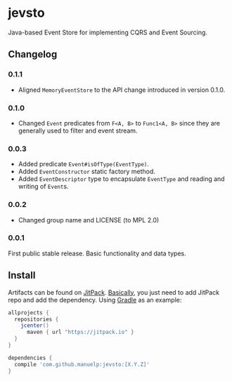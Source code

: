 # jevsto

Java-based Event Store for implementing CQRS and Event Sourcing.

## Changelog

### 0.1.1

* Aligned `MemoryEventStore` to the API change introduced in version 0.1.0.

### 0.1.0

* Changed `Event` predicates from `F<A, B>` to `Func1<A, B>` since they are generally used to filter and event stream.

### 0.0.3

* Added predicate `Event#isOfType(EventType)`.
* Added `EventConstructor` static factory method.
* Added `EventDescriptor` type to encapsulate `EventType` and reading and writing of `Event`s.

### 0.0.2

* Changed group name and LICENSE (to MPL 2.0)

### 0.0.1

First public stable release. Basic functionality and data types.

## Install

Artifacts can be found on [JitPack](https://jitpack.io/#manuelp/jevsto). [Basically](https://jitpack.io/docs/), you just need to add JitPack repo and add the dependency. Using [Gradle](http://gradle.org/) as an example:

```groovy
allprojects {
  repositories { 
    jcenter()
      maven { url "https://jitpack.io" }
  }
}

dependencies {
  compile 'com.github.manuelp:jevsto:[X.Y.Z]'
}
```

